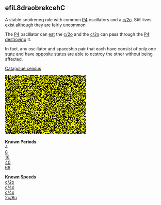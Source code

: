 ## efiL8draobrekcehC

A stable snoitreneg rule with common [P4] oscillators and a [c/2o]. Still lives exist although they are fairly uncommon.

The [P4] oscillator can [eat](INT_1.rle) the [c/2o] and the [c/2o] can pass through the [P4] [destroying](INT_2.rle) it.

In fact, any oscillator and spaceship pair that each have consist of only one state and have opposite states 
are able to destroy the other without being affected.

[Catagolue census](https://catagolue.appspot.com/census/x21x20x13x6x3xr2_b3_s2-3_8_g0-1-1_nb)

![Random Soup](IMG.gif)

**Known Periods** <br>
[4] <br>
[8] <br>
[16] <br>
[40] <br>
[69]

**Known Speeds** <br>
[c/2o] <br>
[c/4d] <br>
[c/4o] <br>
[2c/8o]

[P4]: OSC_1.rle
[4]: OSC_1.rle
[8]: OSC_2.rle
[16]: OSC_3.rle
[40]: OSC_4.rle
[69]: OSC_5.rle

[c/2o]: SHIP_1.rle
[c/4d]: SHIP_2.rle
[c/4o]: SHIP_3.rle
[2c/8o]: SHIP_4.rle
